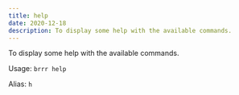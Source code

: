 ```yaml
---
title: help
date: 2020-12-18
description: To display some help with the available commands.
---
```


To display some help with the available commands.

Usage: `brrr help`

Alias: `h`
